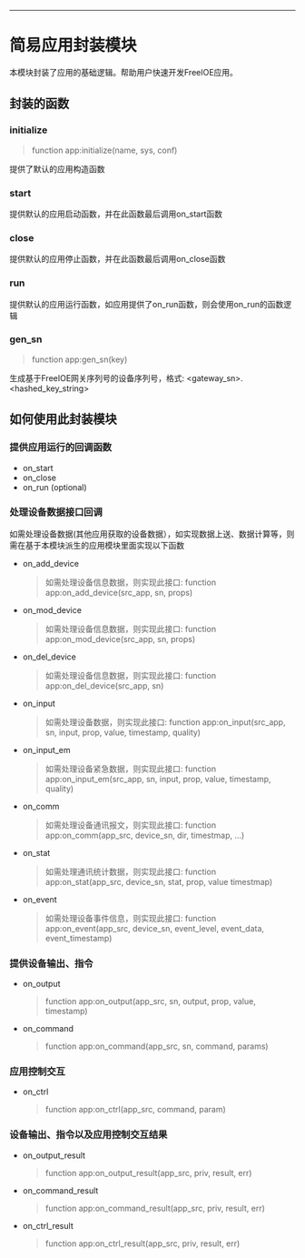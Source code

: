 
---

# 简易应用封装模块


本模块封装了应用的基础逻辑。帮助用户快速开发FreeIOE应用。


## 封装的函数

### initialize
> function app:initialize(name, sys, conf)
>

提供了默认的应用构造函数

### start

提供默认的应用启动函数，并在此函数最后调用on_start函数

### close

提供默认的应用停止函数，并在此函数最后调用on_close函数

### run

提供默认的应用运行函数，如应用提供了on_run函数，则会使用on_run的函数逻辑


### gen_sn
> function app:gen_sn(key)
> 

生成基于FreeIOE网关序列号的设备序列号，格式: <gateway_sn>.<hashed_key_string>


## 如何使用此封装模块

### 提供应用运行的回调函数

* on_start
* on_close
* on_run (optional)


### 处理设备数据接口回调

如需处理设备数据(其他应用获取的设备数据），如实现数据上送、数据计算等，则需在基于本模块派生的应用模块里面实现以下函数

* on_add_device
	> 如需处理设备信息数据，则实现此接口: function app:on_add_device(src_app, sn, props)
* on_mod_device
	> 如需处理设备信息数据，则实现此接口: function app:on_mod_device(src_app, sn, props)
* on_del_device
	> 如需处理设备信息数据，则实现此接口: function app:on_del_device(src_app, sn)
* on_input
	> 如需处理设备数据，则实现此接口: function app:on_input(src_app, sn, input, prop, value, timestamp, quality)
* on_input_em
	> 如需处理设备紧急数据，则实现此接口: function app:on_input_em(src_app, sn, input, prop, value, timestamp, quality)
* on_comm
	> 如需处理设备通讯报文，则实现此接口: function app:on_comm(app_src, device_sn, dir, timestmap, ...)
* on_stat
	> 如需处理通讯统计数据，则实现此接口: function app:on_stat(app_src, device_sn, stat, prop, value timestmap)
* on_event
	> 如需处理设备事件信息，则实现此接口: function app:on_event(app_src, device_sn, event_level, event_data, event_timestamp)


### 提供设备输出、指令

* on_output
	> function app:on_output(app_src, sn, output, prop, value, timestamp)
* on_command
	> function app:on_command(app_src, sn, command, params)

### 应用控制交互

* on_ctrl
	> function app:on_ctrl(app_src, command, param)

### 设备输出、指令以及应用控制交互结果

* on_output_result
	> function app:on_output_result(app_src, priv, result, err)
* on_command_result
	> function app:on_command_result(app_src, priv, result, err)
* on_ctrl_result
	> function app:on_ctrl_result(app_src, priv, result, err)


